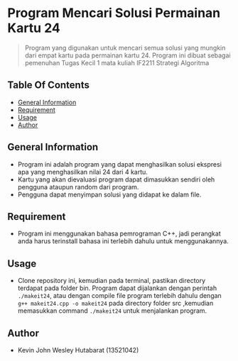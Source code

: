 # Program Mencari Solusi Permainan Kartu 24

> Program yang digunakan untuk mencari semua solusi yang mungkin dari empat kartu pada permainan kartu 24. Program ini dibuat sebagai pemenuhan Tugas Kecil 1 mata kuliah IF2211 Strategi Algoritma

## Table Of Contents
* [General Information](#general-information)
* [Requirement](#requirement)
* [Usage](#usage)
* [Author](#author)

## General Information
- Program ini adalah program yang dapat menghasilkan solusi ekspresi apa yang menghasilkan nilai 24 dari 4 kartu.
- Kartu yang akan dievaluasi program dapat dimasukkan sendiri oleh pengguna ataupun random dari program.
- Pengguna dapat menyimpan solusi yang didapat ke dalam file.

## Requirement
- Program ini menggunakan bahasa pemrograman C++, jadi perangkat anda harus terinstall bahasa ini terlebih dahulu untuk menggunakannya.

## Usage
- Clone repository ini, kemudian pada terminal, pastikan directory terdapat pada folder bin. Program dapat dijalankan dengan perintah `./makeit24`, atau dengan compile file program terlebih dahulu dengan `g++ makeit24.cpp -o makeit24` pada directory folder src ,kemudian memasukkan command `./makeit24` untuk menjalankan program.

## Author
- Kevin John Wesley Hutabarat (13521042)